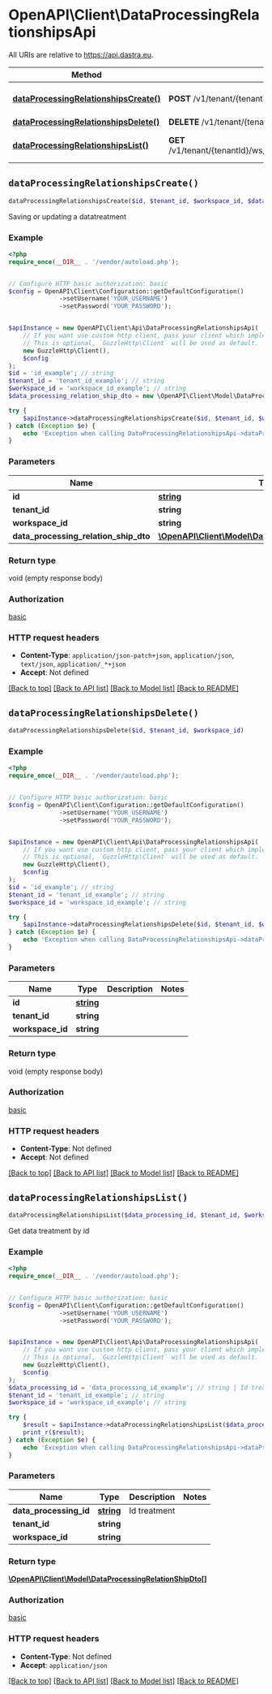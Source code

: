 # OpenAPI\Client\DataProcessingRelationshipsApi

All URIs are relative to https://api.dastra.eu.

Method | HTTP request | Description
------------- | ------------- | -------------
[**dataProcessingRelationshipsCreate()**](DataProcessingRelationshipsApi.md#dataProcessingRelationshipsCreate) | **POST** /v1/tenant/{tenantId}/ws/{workspaceId}/DataProcessingRelationships/{id} | Saving or updating a datatreatment
[**dataProcessingRelationshipsDelete()**](DataProcessingRelationshipsApi.md#dataProcessingRelationshipsDelete) | **DELETE** /v1/tenant/{tenantId}/ws/{workspaceId}/DataProcessingRelationships/{id} | 
[**dataProcessingRelationshipsList()**](DataProcessingRelationshipsApi.md#dataProcessingRelationshipsList) | **GET** /v1/tenant/{tenantId}/ws/{workspaceId}/DataProcessingRelationships/{dataProcessingId} | Get data treatment by id


## `dataProcessingRelationshipsCreate()`

```php
dataProcessingRelationshipsCreate($id, $tenant_id, $workspace_id, $data_processing_relation_ship_dto)
```

Saving or updating a datatreatment

### Example

```php
<?php
require_once(__DIR__ . '/vendor/autoload.php');


// Configure HTTP basic authorization: basic
$config = OpenAPI\Client\Configuration::getDefaultConfiguration()
              ->setUsername('YOUR_USERNAME')
              ->setPassword('YOUR_PASSWORD');


$apiInstance = new OpenAPI\Client\Api\DataProcessingRelationshipsApi(
    // If you want use custom http client, pass your client which implements `GuzzleHttp\ClientInterface`.
    // This is optional, `GuzzleHttp\Client` will be used as default.
    new GuzzleHttp\Client(),
    $config
);
$id = 'id_example'; // string
$tenant_id = 'tenant_id_example'; // string
$workspace_id = 'workspace_id_example'; // string
$data_processing_relation_ship_dto = new \OpenAPI\Client\Model\DataProcessingRelationShipDto(); // \OpenAPI\Client\Model\DataProcessingRelationShipDto

try {
    $apiInstance->dataProcessingRelationshipsCreate($id, $tenant_id, $workspace_id, $data_processing_relation_ship_dto);
} catch (Exception $e) {
    echo 'Exception when calling DataProcessingRelationshipsApi->dataProcessingRelationshipsCreate: ', $e->getMessage(), PHP_EOL;
}
```

### Parameters

Name | Type | Description  | Notes
------------- | ------------- | ------------- | -------------
 **id** | [**string**](../Model/.md)|  |
 **tenant_id** | **string**|  |
 **workspace_id** | **string**|  |
 **data_processing_relation_ship_dto** | [**\OpenAPI\Client\Model\DataProcessingRelationShipDto**](../Model/DataProcessingRelationShipDto.md)|  | [optional]

### Return type

void (empty response body)

### Authorization

[basic](../../README.md#basic)

### HTTP request headers

- **Content-Type**: `application/json-patch+json`, `application/json`, `text/json`, `application/_*+json`
- **Accept**: Not defined

[[Back to top]](#) [[Back to API list]](../../README.md#endpoints)
[[Back to Model list]](../../README.md#models)
[[Back to README]](../../README.md)

## `dataProcessingRelationshipsDelete()`

```php
dataProcessingRelationshipsDelete($id, $tenant_id, $workspace_id)
```



### Example

```php
<?php
require_once(__DIR__ . '/vendor/autoload.php');


// Configure HTTP basic authorization: basic
$config = OpenAPI\Client\Configuration::getDefaultConfiguration()
              ->setUsername('YOUR_USERNAME')
              ->setPassword('YOUR_PASSWORD');


$apiInstance = new OpenAPI\Client\Api\DataProcessingRelationshipsApi(
    // If you want use custom http client, pass your client which implements `GuzzleHttp\ClientInterface`.
    // This is optional, `GuzzleHttp\Client` will be used as default.
    new GuzzleHttp\Client(),
    $config
);
$id = 'id_example'; // string
$tenant_id = 'tenant_id_example'; // string
$workspace_id = 'workspace_id_example'; // string

try {
    $apiInstance->dataProcessingRelationshipsDelete($id, $tenant_id, $workspace_id);
} catch (Exception $e) {
    echo 'Exception when calling DataProcessingRelationshipsApi->dataProcessingRelationshipsDelete: ', $e->getMessage(), PHP_EOL;
}
```

### Parameters

Name | Type | Description  | Notes
------------- | ------------- | ------------- | -------------
 **id** | [**string**](../Model/.md)|  |
 **tenant_id** | **string**|  |
 **workspace_id** | **string**|  |

### Return type

void (empty response body)

### Authorization

[basic](../../README.md#basic)

### HTTP request headers

- **Content-Type**: Not defined
- **Accept**: Not defined

[[Back to top]](#) [[Back to API list]](../../README.md#endpoints)
[[Back to Model list]](../../README.md#models)
[[Back to README]](../../README.md)

## `dataProcessingRelationshipsList()`

```php
dataProcessingRelationshipsList($data_processing_id, $tenant_id, $workspace_id): \OpenAPI\Client\Model\DataProcessingRelationShipDto[]
```

Get data treatment by id

### Example

```php
<?php
require_once(__DIR__ . '/vendor/autoload.php');


// Configure HTTP basic authorization: basic
$config = OpenAPI\Client\Configuration::getDefaultConfiguration()
              ->setUsername('YOUR_USERNAME')
              ->setPassword('YOUR_PASSWORD');


$apiInstance = new OpenAPI\Client\Api\DataProcessingRelationshipsApi(
    // If you want use custom http client, pass your client which implements `GuzzleHttp\ClientInterface`.
    // This is optional, `GuzzleHttp\Client` will be used as default.
    new GuzzleHttp\Client(),
    $config
);
$data_processing_id = 'data_processing_id_example'; // string | Id treatment
$tenant_id = 'tenant_id_example'; // string
$workspace_id = 'workspace_id_example'; // string

try {
    $result = $apiInstance->dataProcessingRelationshipsList($data_processing_id, $tenant_id, $workspace_id);
    print_r($result);
} catch (Exception $e) {
    echo 'Exception when calling DataProcessingRelationshipsApi->dataProcessingRelationshipsList: ', $e->getMessage(), PHP_EOL;
}
```

### Parameters

Name | Type | Description  | Notes
------------- | ------------- | ------------- | -------------
 **data_processing_id** | [**string**](../Model/.md)| Id treatment |
 **tenant_id** | **string**|  |
 **workspace_id** | **string**|  |

### Return type

[**\OpenAPI\Client\Model\DataProcessingRelationShipDto[]**](../Model/DataProcessingRelationShipDto.md)

### Authorization

[basic](../../README.md#basic)

### HTTP request headers

- **Content-Type**: Not defined
- **Accept**: `application/json`

[[Back to top]](#) [[Back to API list]](../../README.md#endpoints)
[[Back to Model list]](../../README.md#models)
[[Back to README]](../../README.md)
